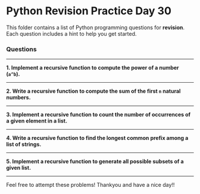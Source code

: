 # Python Revision Practice **Day 30**

This folder contains a list of Python programming questions for **revision**. Each question includes a hint to help you get started.

### Questions

---


**1. Implement a recursive function to compute the power of a number (`a^b`).**

---


**2. Write a recursive function to compute the sum of the first `n` natural numbers.**

---


**3. Implement a recursive function to count the number of occurrences of a given element in a list.**

---


**4. Write a recursive function to find the longest common prefix among a list of strings.**

---


**5. Implement a recursive function to generate all possible subsets of a given list.**

---



Feel free to attempt these problems!
Thankyou and have a nice day!!
